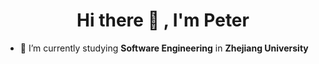  # <div align="center"> Hi there 👋 , I'm Peter </div>

* 🌱 I’m currently studying __Software Engineering__ in __Zhejiang University__
<!--
**WestCircle68/WestCircle68** is a ✨ _special_ ✨ repository because its `README.md` (this file) appears on your GitHub profile.

Here are some ideas to get you started:

- 🔭 I’m currently working on ...

- 👯 I’m looking to collaborate on ...
- 🤔 I’m looking for help with ...
- 💬 Ask me about ...
- 📫 How to reach me: ...
- 😄 Pronouns: ...
- ⚡ Fun fact: ...
-->
